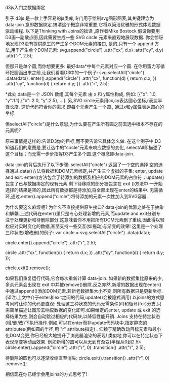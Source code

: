 d3js入门之数据绑定


引子
d3js 是一款上手容易的js类库,专门用于绘制svg图形图表,其关键理念为data-join 意即数据绑定.搞清这个概念非常重要,它将以简洁优雅的形式体现数据驱动编程.
以下是Thinking with Joins的拙译 ,原作者Mike Bostock
假设你要用D3画一副散点图,因此需要生成一些 SVG circle 元素来直观地展现数据. 你会惊讶地发现D3没有提供原生的产生多个DOM元素的接口,
是的,只有一个 append 方法,用于产生单个DOM元素:
svg.append("circle")
    .attr("cx", d.x)
    .attr("cy", d.y)
    .attr("r", 2.5);

但那只是单个圆,而你想要更多: 最好data*中每个元素对应一个圆. 在你用蛮力写循环把圆画出来之前,让我们看看D3中的一个例子:
svg.selectAll("circle")
    .data(data)
  .enter().append("circle")
    .attr("cx", function(d) { return d.x; })
    .attr("cy", function(d) { return d.y; })
    .attr("r", 2.5);

*此处 data是一个 JSON 数组,其每个元素 由 x 和 y属性构成, 例如: [{"x": 1.0, "y":1.1},{"x": 2.0, "y":2.5}, …]. 另,SVG circle元素用cx,cy表达圆心坐标,r表达半径长度.
这份代码符合你的需求,即每个元素产生一个圆 , 通过x和y属性表达圆心的坐标.


但selectAll("circle")是什么意思,为什么要在产生所有圆之前去选中根本不存在的元素呢?


原来事情是这样的:告诉D3你的目标,而不要告诉它具体怎么做. 在这个例子中,D3知道我们的意图是,要让选中的"circle"元素来响应数据的变化, selectAll即描述了这个目标；而无需一步步指挥D3产生多个圆.这个概念即data-join.


data-join的背后执行了以下步骤:
selectAll("circle") 返回了一个空的选择
空的选择通过 data()方法将数据和DOM元素绑定,并产生三个虚拟的子集: enter, update and exit. enter()方法包含了待添加的数据及相应的DOM元素的占位符；update()包含了已与数据绑定的现有元素.剩下待移除的部分被包含在 exit ()方法中
一开始选择的结果是空的,因此所有数据都是待添加,将全部出现在enter的结果中.
无需循环,通过.enter().append("circle")将待添加的元素一次性加入到SVG容器.

为什么要这么麻烦呢? 为什么不直接提供原生接口? data-join的优雅之处在于抽象和解耦.上述代码在enter()里只是专心处理新增的元素,而update and exit分别专注于处理更新和待删除部分.这意味着你不用把所有DOM元素删了重绘,因此得以轻松应对实时变化的数据,甚至支持一些交互(如拖动)与渐变的效果!
这里是一个处理三种状态(增改删)的例子:
var circle = svg.selectAll("circle")
    .data(data);

circle.enter().append("circle")
    .attr("r", 2.5);

circle
    .attr("cx", function(d) { return d.x; })
    .attr("cy", function(d) { return d.y; });

circle.exit().remove();

如果我们重复运行代码,它会每次重新计算 data-join. 如果新的数据集比原来的少,多余元素会出现在 exit 中并被remove()删除.反之亦然,新增的数据出现在enter()中通过append()添加DOM元素.若新老数据集大小不变,则所有数据只是更新坐标.(译注:上文中介于enter和exit之间的代码,update()会被隐式调用)
以joins的方式思考同时让你的代码更直观: 处理这三种状态的代码无需条件(if)和循环(for)分支,只需简单描述让图形去响应数据的变化即可.如果给定的enter, update 或 exit 的选择结果为空,则会自动跳过相应的代码块,以降低性能开销.
Joins 支持在特定状态(增/删/改)下执行操作.例如,可以在enter而非update代码块中,指定静态的attributes(例如圆的半径,用 "r" attribute指定) . 仰赖于精确改动目标元素和最小化DOM变更,你已经极大地提升了浏览器渲染的表现! 类似地,你可以在特定状态下表现渐变等动画效果. 例如新增的圆可以从无到有渐变(半径从0到2.5):
circle.enter().append("circle")
    .attr("r", 0)
  .transition()
    .attr("r", 2.5);

待删除的圆也可以逐渐收缩直至消失:
circle.exit().transition()
    .attr("r", 0)
    .remove();

相信现在你已经学会用joins的方式思考了!